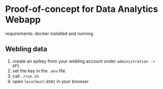 # Proof-of-concept for Data Analytics Webapp

requirements: docker installed and running

## Webling data

1. create an apikey from your webling account under `administration -> API`
2. set the key in the `.env` file
3. call `./run.sh`
4. open `localhost:8501` in your browser